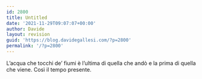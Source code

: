 ```yaml
---
id: 2800
title: Untitled
date: '2021-11-29T09:07:07+00:00'
author: Davide
layout: revision
guid: 'https://blog.davidegallesi.com/?p=2800'
permalink: '/?p=2800'
---
```


L’acqua che tocchi de’ fiumi è l’ultima di quella che andò e la prima di quella che viene. Così il tempo presente.